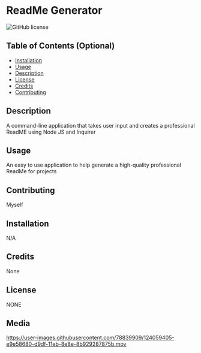 # ReadMe Generator

![GitHub license](https://img.shields.io/badge/license-NONE-blue.svg)

## Table of Contents (Optional)

- [Installation](#installation)
- [Usage](#usage)
- [Description](#description)
- [License](#license)
- [Credits](#credits)
- [Contributing](#contributing)

## Description

A command-line application that takes user input and creates a professional ReadME using Node JS and Inquirer

## Usage

An easy to use application to help generate a high-quality professional ReadMe for projects

## Contributing

Myself

## Installation

N/A

## Credits

None

## License

NONE

## Media 


https://user-images.githubusercontent.com/78839909/124059405-e9e58680-d9df-11eb-8e8e-8b929287875b.mov






